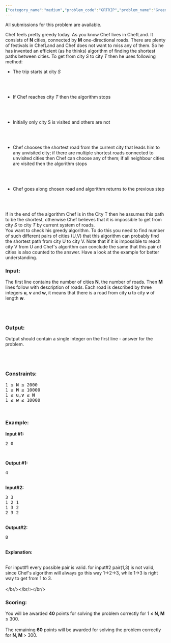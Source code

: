 ```yaml
---
{"category_name":"medium","problem_code":"GRTRIP","problem_name":"Greedy Trip","languages_supported":{"0":"ADA","1":"ASM","2":"BASH","3":"BF","4":"C","5":"C99 strict","6":"CAML","7":"CLOJ","8":"CLPS","9":"CPP 4.3.2","10":"CPP 4.9.2","11":"CPP14","12":"CS2","13":"D","14":"ERL","15":"FORT","16":"FS","17":"GO","18":"HASK","19":"ICK","20":"ICON","21":"JAVA","22":"JS","23":"LISP clisp","24":"LISP sbcl","25":"LUA","26":"NEM","27":"NICE","28":"NODEJS","29":"PAS fpc","30":"PAS gpc","31":"PERL","32":"PERL6","33":"PHP","34":"PIKE","35":"PRLG","36":"PYTH","37":"PYTH 3.4","38":"RUBY","39":"SCALA","40":"SCM guile","41":"SCM qobi","42":"ST","43":"TCL","44":"TEXT","45":"WSPC"},"max_timelimit":1,"source_sizelimit":50000,"problem_author":"Rubanenko","problem_tester":"vamsi_kavala","date_added":"16-06-2013","tags":{"0":"Rubanenko","1":"dfs","2":"graphs","3":"ltime01","4":"medium"},"editorial_url":"http://discuss.codechef.com/problems/GRTRIP","time":{"view_start_date":1372581592,"submit_start_date":1372581592,"visible_start_date":1372581299,"end_date":1735669800},"layout":"problem"}
---
```

<span class="solution-visible-txt">All submissions for this problem are available.</span><p>Chef feels pretty greedy today. As you know Chef lives in ChefLand. It consists of <b>N</b> cities, connected by <b>M</b> one-directional roads. There are plenty of festivals in ChefLand and Chef does not want to miss any of them. So he has invented an efficient (as he thinks) algorithm of finding the shortest paths between cities. To get from city <i>S</i> to city <i>T</i> then he uses following method:</p>
<ul>
<li>The trip starts at city <i>S</i></li>
<p><br/></br/></p>
<li>If Chef reaches city <i>T</i> then the algorithm stops</li>
<p><br/></br/></p>
<li>Initially only city S is visited and others are not</li>
<p><br/></br/></p>
<li>Chef chooses the shortest road from the current city that leads him to any unvisited city; if there are multiple shortest roads connected to unvisited cities then Chef can choose any of them; if all neighbour cities are visited then the algorithm stops</li>
<p><br/></br/></p>
<li>Chef goes along chosen road and algorithm returns to the previous step</li>
<p><br/>
</br/></p></ul>

<p>If in the end of the algorithm Chef is in the City T then he assumes this path to be the shortest, otherwise Chef believes that it is impossible to get from city <i>S</i> to city <i>T</i> by current system of roads.<br />
You want to check his greedy algorithm. To do this you need to find number of such different pairs of cities (U,V) that this algorithm can probably find the shortest path from city U to city V. Note that if it is impossible to reach city V from U and Chef's algorithm can conclude the same that this pair of cities is also counted to the answer. Have a look at the example for better understanding.</p>
<h3>Input:</h3>
<p>The first line contains the number of cities <b>N</b>, the number of roads.  Then <b>M</b> lines follow with description of roads. Each road is described by three integers <b>u</b>, <b>v</b> and <b>w</b>, it means that there is a road from city <b>u</b> to city <b>v</b> of length <b>w</b>.<br/><br/></br/></br/></p>
<h3>Output:</h3>
<p>Output should contain a single integer on the first line - answer for the problem.<br/><br/></br/></br/></p>
<h3>Constraints:</h3>
<pre>
1 ≤ <b>N</b> ≤ 2000
1 ≤ <b>M</b> ≤ 10000
1 ≤ <b>u,v</b> ≤ <b>N</b>
1 ≤ <b>w</b> ≤ 10000

</pre><h3>Example:</h3>
<p><b>Input #1:</b></p>
<pre>
2 0

</pre><p><b>Output #1:</b></p>
<pre>
4

</pre><p>
<b>Input#2:</b></p>
<pre>
3 3
1 2 1
1 3 2
2 3 2

</pre><p><b>Output#2:</b></p>
<pre>
8

</pre><p><b>Explanation:</b><br/><br />
For input#1 every possible pair is valid. for input#2 pair(1,3) is not valid, since Chef's algorithm will always go this way 1->2->3, while 1->3 is right way to get from 1 to 3. <br/><br/></br/></br/></br/></p>
<h3>Scoring:</h3>
<p>You will be awarded <b>40</b> points for solving the problem correctly for 1 ≤ <b>N, M </b> ≤ 300.<br/><br />
The remaining <b>60</b> points will be awarded for solving the problem correctly for <b>N, M </b> > 300.</br/></p>
